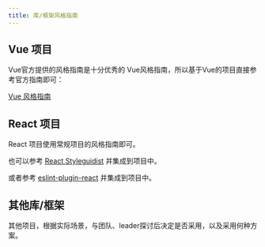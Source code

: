 ```yaml
---
title: 库/框架风格指南
---
```


## Vue 项目

Vue官方提供的风格指南是十分优秀的 Vue风格指南，所以基于Vue的项目直接参考官方指南即可：

[Vue 风格指南](https://cn.vuejs.org/v2/style-guide/)

## React 项目

React 项目使用常规项目的风格指南即可。

也可以参考 [React Styleguidist](https://react-styleguidist.js.org/) 并集成到项目中。

或者参考 [eslint-plugin-react](https://github.com/yannickcr/eslint-plugin-react) 并集成到项目中。

## 其他库/框架

其他项目，根据实际场景，与团队、leader探讨后决定是否采用，以及采用何种方案。
